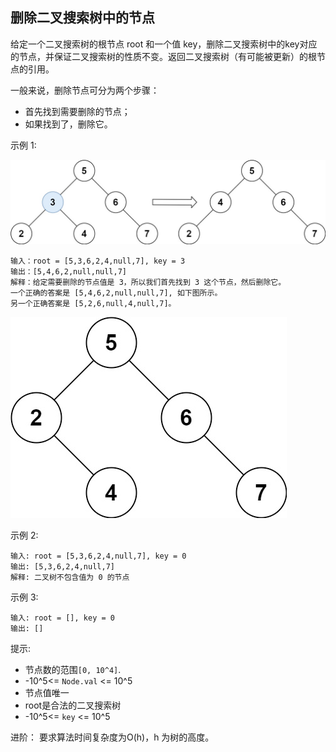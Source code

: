 ## 删除二叉搜索树中的节点

给定一个二叉搜索树的根节点 root 和一个值 key，删除二叉搜索树中的key对应的节点，并保证二叉搜索树的性质不变。返回二叉搜索树（有可能被更新）的根节点的引用。

一般来说，删除节点可分为两个步骤：

* 首先找到需要删除的节点；
* 如果找到了，删除它。

示例 1:

![](../images/450.delete-node-in-a-bst.png)
```
输入：root = [5,3,6,2,4,null,7], key = 3
输出：[5,4,6,2,null,null,7]
解释：给定需要删除的节点值是 3，所以我们首先找到 3 这个节点，然后删除它。
一个正确的答案是 [5,4,6,2,null,null,7], 如下图所示。
另一个正确答案是 [5,2,6,null,4,null,7]。
```
![](../images/450.delete-node-in-a-bst_1.png)

示例 2:

```
输入: root = [5,3,6,2,4,null,7], key = 0
输出: [5,3,6,2,4,null,7]
解释: 二叉树不包含值为 0 的节点
```

示例 3:

```
输入: root = [], key = 0
输出: []
```

提示:

* 节点数的范围`[0, 10^4]`.
* -10^5<= `Node.val` <= 10^5
* 节点值唯一
* root是合法的二叉搜索树
* -10^5<= `key` <= 10^5


进阶： 要求算法时间复杂度为O(h)，h 为树的高度。
